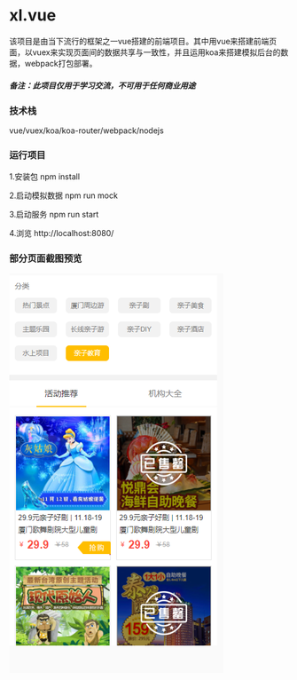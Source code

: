 # xl.vue

该项目是由当下流行的框架之一vue搭建的前端项目。其中用vue来搭建前端页面，以vuex来实现页面间的数据共享与一致性，并且运用koa来搭建模拟后台的数据，webpack打包部署。


##### 备注：此项目仅用于学习交流，不可用于任何商业用途

### 技术栈

vue/vuex/koa/koa-router/webpack/nodejs

### 运行项目

1.安装包 npm install

2.启动模拟数据 npm run mock

3.启动服务 npm run start

4.浏览 http://localhost:8080/


### 部分页面截图预览

![image](https://github.com/466102061/xl.vue/blob/master/src/assets/img/preview.png)

